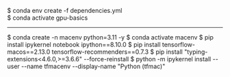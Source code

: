 $ conda env create -f dependencies.yml<br>
$ conda activate gpu-basics

---------
$ conda create -n macenv python=3.11 -y
$ conda activate macenv
$ pip install ipykernel notebook ipython==8.10.0
$ pip install tensorflow-macos==2.13.0 tensorflow-recommenders==0.7.3
$ pip install "typing-extensions<4.6.0,>=3.6.6" --force-reinstall
$ python -m ipykernel install --user --name tfmacenv --display-name "Python (tfmac)"

